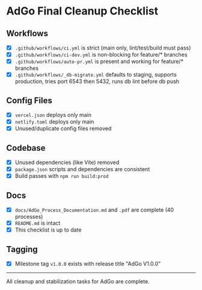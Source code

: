 # AdGo Final Cleanup Checklist

## Workflows
- [x] `.github/workflows/ci.yml` is strict (main only, lint/test/build must pass)
- [x] `.github/workflows/ci-dev.yml` is non-blocking for feature/* branches
- [x] `.github/workflows/auto-pr.yml` is present and working for feature/* branches
- [x] `.github/workflows/_db-migrate.yml` defaults to staging, supports production, tries port 6543 then 5432, runs db lint before db push

## Config Files
- [x] `vercel.json` deploys only main
- [x] `netlify.toml` deploys only main
- [x] Unused/duplicate config files removed

## Codebase
- [x] Unused dependencies (like Vite) removed
- [x] `package.json` scripts and dependencies are consistent
- [x] Build passes with `npm run build:prod`

## Docs
- [x] `docs/AdGo_Process_Documentation.md` and `.pdf` are complete (40 processes)
- [x] `README.md` is intact
- [x] This checklist is up to date

## Tagging
- [x] Milestone tag `v1.0.0` exists with release title "AdGo V1.0.0"

---

All cleanup and stabilization tasks for AdGo are complete.

